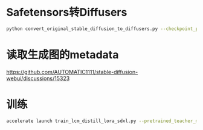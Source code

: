 # Safetensors转Diffusers

```bash
python convert_original_stable_diffusion_to_diffusers.py --checkpoint_path dfdog/model/DragonfruitDogLoraMerge06_v1.safetensors --from_safetensors --dump_path dfdog/diffusers
```



# 读取生成图的metadata

https://github.com/AUTOMATIC1111/stable-diffusion-webui/discussions/15323



# 训练

```bash
accelerate launch train_lcm_distill_lora_sdxl.py --pretrained_teacher_model=./model --pretrained_vae_model_name_or_path=madebyollin/sdxl-vae-fp16-fix --output_dir="YiffyMixv51XL-lora-lcm-sdxl" --mixed_precision="fp16" --train_data_dir="dataset" --resolution=1024 --train_batch_size=1 --gradient_accumulation_steps=1 --gradient_checkpointing --use_8bit_adam --lora_rank=64 --learning_rate=1e-4 --report_to="tensorboard" --lr_scheduler="constant" --lr_warmup_steps=0 --max_train_steps=3000 --checkpointing_steps=500 --validation_steps=50 --seed="0"
```
